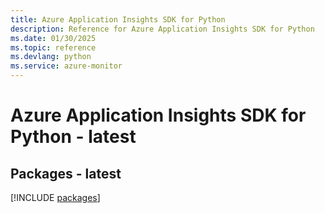 ```yaml
---
title: Azure Application Insights SDK for Python
description: Reference for Azure Application Insights SDK for Python
ms.date: 01/30/2025
ms.topic: reference
ms.devlang: python
ms.service: azure-monitor
---
```

# Azure Application Insights SDK for Python - latest
## Packages - latest
[!INCLUDE [packages](application-insights-index.md)]